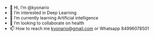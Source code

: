- 👋 Hi, I’m @kyonario
- 👀 I’m interested in Deep Learning
- 🌱 I’m currently learning Artificial intelligence
- 💞️ I’m looking to collaborate on health
- 📫 How to reach me kyonario@gmail.com or Whatsapp 84996078501

<!---
kyonario/kyonario is a ✨ special ✨ repository because its `README.md` (this file) appears on your GitHub profile.
You can click the Preview link to take a look at your changes.
--->
